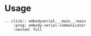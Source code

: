 # Usage

```{eval-rst}
.. click:: embodyserial.__main__:main
    :prog: embody-serial-communicator
    :nested: full
```
